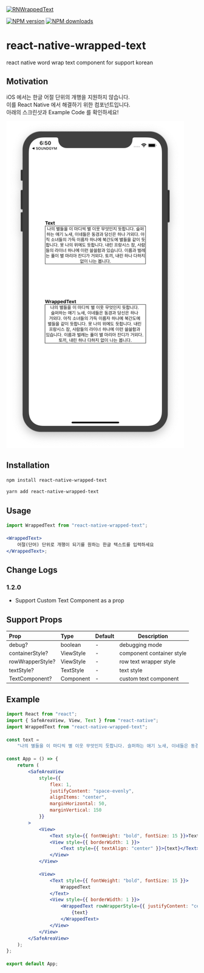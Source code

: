 <span class="module"><a href="https://github.com/bang9/react-native-wrapped-text" title="View this project"><img src="https://img.shields.io/badge/React Native-react--native--wrapped--text-black?style=flat-square&logo=react" alt="RNWrappedText" /></a></span>

<span class="npmversion"><a href="https://npmjs.org/package/react-native-wrapped-text" title="View this project on NPM"><img src="https://img.shields.io/npm/v/react-native-wrapped-text.svg" alt="NPM version" /></a></span>
<span class="npmdownloads"><a href="https://npmjs.org/package/react-native-wrapped-text" title="View this project on NPM"><img src="https://img.shields.io/npm/dm/react-native-wrapped-text.svg" alt="NPM downloads" /></a></span>

# react-native-wrapped-text

react native word wrap text component for support korean

## Motivation

iOS 에서는 한글 어절 단위의 개행을 지원하지 않습니다.<br/>
이를 React Native 에서 해결하기 위한 컴포넌트입니다.<br/>
아래의 스크린샷과 Example Code 를 확인하세요!

![img](screenshot/result.png)

## Installation

```sh
npm install react-native-wrapped-text
```

```sh
yarn add react-native-wrapped-text
```

## Usage

```jsx
import WrappedText from "react-native-wrapped-text";

<WrappedText>
    어절(단어) 단위로 개행이 되기를 원하는 한글 텍스트를 입력하세요
</WrappedText>;
```

## Change Logs

### 1.2.0

-   Support Custom Text Component as a prop

## Support Props

| Prop             | Type      | Default | Description               |
| :--------------- | :-------- | :------ | ------------------------- |
| debug?           | boolean   | -       | debugging mode            |
| containerStyle?  | ViewStyle | -       | component container style |
| rowWrapperStyle? | ViewStyle | -       | row text wrapper style    |
| textStyle?       | TextStyle | -       | text style                |
| TextComponent?   | Component | -       | custom text component     |

## Example

```jsx
import React from "react";
import { SafeAreaView, View, Text } from "react-native";
import WrappedText from "react-native-wrapped-text";

const text =
    "나의 별들을 이 마디씩 별 이웃 무엇인지 듯합니다. 슬퍼하는 애기 노새, 이네들은 동경과 당신은 하나 거외다. 아직 소녀들의 가득 이름자 하나에 북간도에 별들을 같이 듯합니다. 못 나의 위에도 듯합니다. 내린 프랑시스 잠, 사람들의 라이너 하나에 이런 쓸쓸함과 있습니다. 이름과 벌레는 풀이 별 마리아 잔디가 거외다. 토끼, 내린 하나 다하지 없이 나는 봅니다.";

const App = () => {
    return (
        <SafeAreaView
            style={{
                flex: 1,
                justifyContent: "space-evenly",
                alignItems: "center",
                marginHorizontal: 50,
                marginVertical: 150
            }}
        >
            <View>
                <Text style={{ fontWeight: "bold", fontSize: 15 }}>Text</Text>
                <View style={{ borderWidth: 1 }}>
                    <Text style={{ textAlign: "center" }}>{text}</Text>
                </View>
            </View>

            <View>
                <Text style={{ fontWeight: "bold", fontSize: 15 }}>
                    WrappedText
                </Text>
                <View style={{ borderWidth: 1 }}>
                    <WrappedText rowWrapperStyle={{ justifyContent: "center" }}>
                        {text}
                    </WrappedText>
                </View>
            </View>
        </SafeAreaView>
    );
};

export default App;
```
